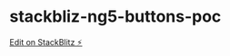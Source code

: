 # stackbliz-ng5-buttons-poc

[Edit on StackBlitz ⚡️](https://stackblitz.com/edit/stackbliz-ng5-buttons-poc)